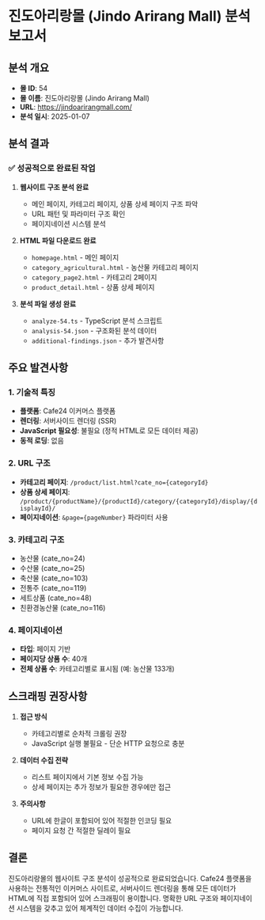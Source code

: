 # 진도아리랑몰 (Jindo Arirang Mall) 분석 보고서

## 분석 개요
- **몰 ID**: 54
- **몰 이름**: 진도아리랑몰 (Jindo Arirang Mall)
- **URL**: https://jindoarirangmall.com/
- **분석 일시**: 2025-01-07

## 분석 결과

### ✅ 성공적으로 완료된 작업

1. **웹사이트 구조 분석 완료**
   - 메인 페이지, 카테고리 페이지, 상품 상세 페이지 구조 파악
   - URL 패턴 및 파라미터 구조 확인
   - 페이지네이션 시스템 분석

2. **HTML 파일 다운로드 완료**
   - `homepage.html` - 메인 페이지
   - `category_agricultural.html` - 농산물 카테고리 페이지
   - `category_page2.html` - 카테고리 2페이지
   - `product_detail.html` - 상품 상세 페이지

3. **분석 파일 생성 완료**
   - `analyze-54.ts` - TypeScript 분석 스크립트
   - `analysis-54.json` - 구조화된 분석 데이터
   - `additional-findings.json` - 추가 발견사항

## 주요 발견사항

### 1. 기술적 특징
- **플랫폼**: Cafe24 이커머스 플랫폼
- **렌더링**: 서버사이드 렌더링 (SSR)
- **JavaScript 필요성**: 불필요 (정적 HTML로 모든 데이터 제공)
- **동적 로딩**: 없음

### 2. URL 구조
- **카테고리 페이지**: `/product/list.html?cate_no={categoryId}`
- **상품 상세 페이지**: `/product/{productName}/{productId}/category/{categoryId}/display/{displayId}/`
- **페이지네이션**: `&page={pageNumber}` 파라미터 사용

### 3. 카테고리 구조
- 농산물 (cate_no=24)
- 수산물 (cate_no=25)
- 축산물 (cate_no=103)
- 전통주 (cate_no=119)
- 세트상품 (cate_no=48)
- 친환경농산물 (cate_no=116)

### 4. 페이지네이션
- **타입**: 페이지 기반
- **페이지당 상품 수**: 40개
- **전체 상품 수**: 카테고리별로 표시됨 (예: 농산물 133개)

## 스크래핑 권장사항

1. **접근 방식**
   - 카테고리별로 순차적 크롤링 권장
   - JavaScript 실행 불필요 - 단순 HTTP 요청으로 충분

2. **데이터 수집 전략**
   - 리스트 페이지에서 기본 정보 수집 가능
   - 상세 페이지는 추가 정보가 필요한 경우에만 접근

3. **주의사항**
   - URL에 한글이 포함되어 있어 적절한 인코딩 필요
   - 페이지 요청 간 적절한 딜레이 필요

## 결론

진도아리랑몰의 웹사이트 구조 분석이 성공적으로 완료되었습니다. Cafe24 플랫폼을 사용하는 전통적인 이커머스 사이트로, 서버사이드 렌더링을 통해 모든 데이터가 HTML에 직접 포함되어 있어 스크래핑이 용이합니다. 명확한 URL 구조와 페이지네이션 시스템을 갖추고 있어 체계적인 데이터 수집이 가능합니다.